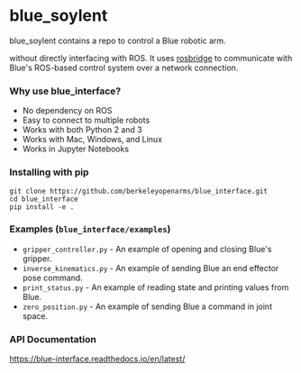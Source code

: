 # blue_soylent
blue_soylent contains a repo to control a Blue robotic arm.

 without directly interfacing with ROS. It uses [rosbridge](https://github.com/RobotWebTools/rosbridge_suite) to communicate with Blue's ROS-based control system over a network connection.

### Why use blue_interface?
- No dependency on ROS
- Easy to connect to multiple robots
- Works with both Python 2 and 3
- Works with Mac, Windows, and Linux
- Works in Jupyter Notebooks

### Installing with pip
```
git clone https://github.com/berkeleyopenarms/blue_interface.git
cd blue_interface
pip install -e .
```

### Examples (`blue_interface/examples`)
  - `gripper_controller.py` - An example of opening and closing Blue's gripper.
  - `inverse_kinematics.py` - An example of sending Blue an end effector pose command.
  - `print_status.py` - An example of reading state and printing values from Blue.
  - `zero_position.py` - An example of sending Blue a command in joint space.

### API Documentation
https://blue-interface.readthedocs.io/en/latest/
